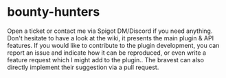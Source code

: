 # bounty-hunters

Open a ticket or contact me via Spigot DM/Discord if you need anything. Don't hesitate to have a look at the wiki, it presents the main plugin & API features. If you would like to contribute to the plugin development, you can report an issue and indicate how it can be reproduced, or even write a feature request which I might add to the plugin.. The bravest can also directly implement their suggestion via a pull request.

